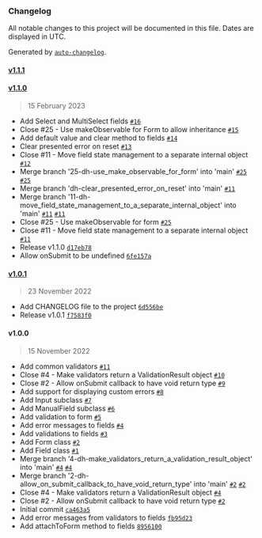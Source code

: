 ### Changelog

All notable changes to this project will be documented in this file. Dates are displayed in UTC.

Generated by [`auto-changelog`](https://github.com/CookPete/auto-changelog).

#### [v1.1.1](https://git.amalgama.co/amalgama/packages/compare/v1.1.0...v1.1.1)

#### [v1.1.0](https://git.amalgama.co/amalgama/packages/compare/v1.0.1...v1.1.0)

> 15 February 2023

- Add Select and MultiSelect fields [`#16`](https://git.amalgama.co/amalgama/packages/pull/16)
- Close #25 - Use makeObservable for Form to allow inheritance [`#15`](https://git.amalgama.co/amalgama/packages/pull/15)
- Add default value and clear method to fields [`#14`](https://git.amalgama.co/amalgama/packages/pull/14)
- Clear presented error on reset [`#13`](https://git.amalgama.co/amalgama/packages/pull/13)
- Close #11 - Move field state management to a separate internal object [`#12`](https://git.amalgama.co/amalgama/packages/pull/12)
- Merge branch '25-dh-use_make_observable_for_form' into 'main' [`#25`](https://git.amalgama.co/amalgama/packages/issues/25) [`#25`](https://git.amalgama.co/amalgama/packages/issues/25)
- Merge branch 'dh-clear_presented_error_on_reset' into 'main' [`#11`](https://git.amalgama.co/amalgama/packages/issues/11)
- Merge branch '11-dh-move_field_state_management_to_a_separate_internal_object' into 'main' [`#11`](https://git.amalgama.co/amalgama/packages/issues/11) [`#11`](https://git.amalgama.co/amalgama/packages/issues/11)
- Close #25 - Use makeObservable for form [`#25`](https://git.amalgama.co/amalgama/packages/issues/25)
- Close #11 - Move field state management to a separate internal object [`#11`](https://git.amalgama.co/amalgama/packages/issues/11)
- Release v1.1.0 [`d17eb78`](https://git.amalgama.co/amalgama/packages/commit/d17eb7815e5070b095abbc80f33b34a28a4b950a)
- Allow onSubmit to be undefined [`6fe157a`](https://git.amalgama.co/amalgama/packages/commit/6fe157adefe6ddb6c7d9a4a0b5aa9e182fc46d84)

#### [v1.0.1](https://git.amalgama.co/amalgama/packages/compare/v1.0.0...v1.0.1)

> 23 November 2022

- Add CHANGELOG file to the project [`6d556be`](https://git.amalgama.co/amalgama/packages/commit/6d556becfec677ac55ec94d2a831b3c0a4aab52c)
- Release v1.0.1 [`f7583f0`](https://git.amalgama.co/amalgama/packages/commit/f7583f0829cf771edcea8b2c1a6358691997ece6)

#### v1.0.0

> 15 November 2022

- Add common validators [`#11`](https://git.amalgama.co/amalgama/packages/pull/11)
- Close #4 - Make validators return a ValidationResult object [`#10`](https://git.amalgama.co/amalgama/packages/pull/10)
- Close #2 - Allow onSubmit callback to have void return type [`#9`](https://git.amalgama.co/amalgama/packages/pull/9)
- Add support for displaying custom errors [`#8`](https://git.amalgama.co/amalgama/packages/pull/8)
- Add Input subclass [`#7`](https://git.amalgama.co/amalgama/packages/pull/7)
- Add ManualField subclass [`#6`](https://git.amalgama.co/amalgama/packages/pull/6)
- Add validation to form [`#5`](https://git.amalgama.co/amalgama/packages/pull/5)
- Add error messages to fields [`#4`](https://git.amalgama.co/amalgama/packages/pull/4)
- Add validations to fields [`#3`](https://git.amalgama.co/amalgama/packages/pull/3)
- Add Form class [`#2`](https://git.amalgama.co/amalgama/packages/pull/2)
- Add Field class [`#1`](https://git.amalgama.co/amalgama/packages/pull/1)
- Merge branch '4-dh-make_validators_return_a_validation_result_object' into 'main' [`#4`](https://git.amalgama.co/amalgama/packages/issues/4) [`#4`](https://git.amalgama.co/amalgama/packages/issues/4)
- Merge branch '2-dh-allow_on_submit_callback_to_have_void_return_type' into 'main' [`#2`](https://git.amalgama.co/amalgama/packages/issues/2) [`#2`](https://git.amalgama.co/amalgama/packages/issues/2)
- Close #4 - Make validators return a ValidationResult object [`#4`](https://git.amalgama.co/amalgama/packages/issues/4)
- Close #2 - Allow onSubmit callback to have void return type [`#2`](https://git.amalgama.co/amalgama/packages/issues/2)
- Initial commit [`ca463a5`](https://git.amalgama.co/amalgama/packages/commit/ca463a541c87410d83530c8b7ac5e9f0f47108d3)
- Add error messages from validators to fields [`fb95d23`](https://git.amalgama.co/amalgama/packages/commit/fb95d23b7818d7fcd7fae4d50f0e1a8e1d3b4141)
- Add attachToForm method to fields [`8956100`](https://git.amalgama.co/amalgama/packages/commit/89561003fb82afbacc55e3138be946933dfc0ae9)
